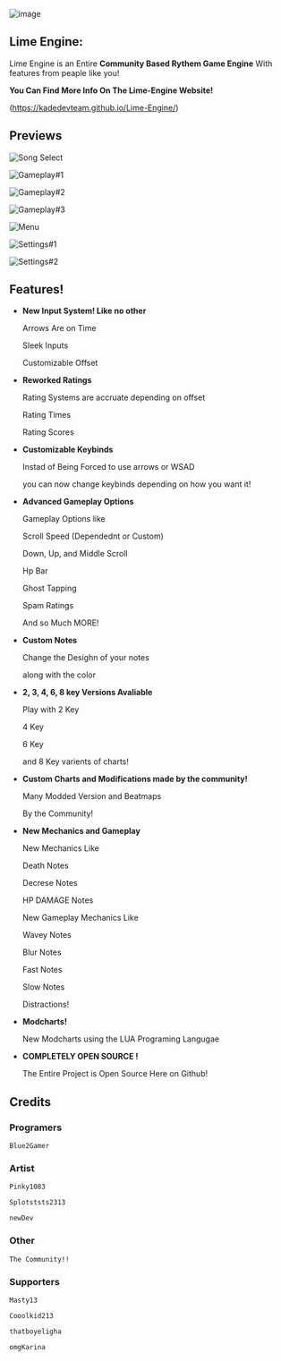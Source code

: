 ![image](https://user-images.githubusercontent.com/84461200/128559798-11c54ea4-16e6-45c3-a0e4-c129783c3823.png)

## Lime Engine:

Lime Engine is an Entire **Community Based Rythem Game Engine**
With features from peaple like you!

**You Can Find More Info On The Lime-Engine Website!**

(https://kadedevteam.github.io/Lime-Engine/)


## Previews

![Song Select](cs)

![Gameplay#1](cs)

![Gameplay#2](cs)

![Gameplay#3](cs)

![Menu](cs)

![Settings#1](cs)

![Settings#2](cs)

## Features!
- **New Input System! Like no other**

     Arrows Are on Time
     
     Sleek Inputs
     
     Customizable Offset 
     

- **Reworked Ratings**

     Rating Systems are accruate depending on offset
     
     Rating Times
     
     Rating Scores
     
- **Customizable Keybinds**

     Instad of Being Forced to use arrows or WSAD
     
     you can now change keybinds depending on how you want it!
     
- **Advanced Gameplay Options**

     Gameplay Options like
     
     Scroll Speed (Dependednt or Custom)
     
     Down, Up, and Middle Scroll
     
     Hp Bar
     
     Ghost Tapping
     
     Spam Ratings
     
     And so Much MORE!
     
- **Custom Notes**

     Change the Desighn of your notes
     
     along with the color
     
- **2, 3, 4, 6, 8 key Versions Avaliable**

     Play with 2 Key
     
     4 Key
     
     6 Key
     
     and 8 Key varients of charts!
     
- **Custom Charts and Modifications made by the community!**

     Many Modded Version and Beatmaps
     
     By the Community!
     
- **New Mechanics and Gameplay**

     New Mechanics Like
     
     Death Notes
     
     Decrese Notes
     
     HP DAMAGE Notes
     
     New Gameplay Mechanics Like
     
     Wavey Notes
     
     Blur Notes
     
     Fast Notes
     
     Slow Notes
     
     Distractions!
     
- **Modcharts!**

     New Modcharts using the LUA Programing Langugae
     
- **COMPLETELY OPEN SOURCE !**

     The Entire Project is Open Source Here on Github!

## Credits

### Programers

    Blue2Gamer
    
### Artist

    Pinky1083
    
    Splotststs2313
    
    newDev
    
### Other

    The Community!!
    
### Supporters

    Masty13
    
    Cooolkid213
    
    thatboyeligha
    
    omgKarina
